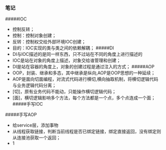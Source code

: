 ### 笔记

#####IOC
- 控制反转；
- 控制：控制对象创建；
- 反转：控制权交给外部环境IOC创建；
- 目的：IOC实现的类与类之间的依赖解耦；
#####DI
- DI与IOC描述的是同一样东西，只不过站在不同的角度上进行描述的
- IOC是站在对象的角度上描述，对象交给谁管理和创建；
- DI是站在容器的角度上，对象的创建过程是通过注入的方式；
#####AOP
- OOP，封装、继承和多态，其中继承是纵向,AOP是OOP思想的一种延续；
- AOP是面向切面编程，对流式代码进行横切,横向抽取机制，将横切逻辑代码与业务逻辑代码分离；
- [切]，原有业务代码不能动，只能操作横切逻辑代码；
- [面]，横切逻辑影响多个方法，每个方法都是一个点，多个点连成一个面；
#####手写IOC

#####手写AOP
- 给service层，添加事物
- 从线程获取链接，判断当前线程是否已绑定链接，绑定直接返回，没有绑定则从连接池获取一个返回；
- 1
